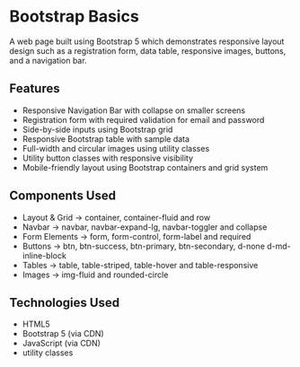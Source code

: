 # Bootstrap Basics

A web page built using Bootstrap 5 which demonstrates responsive layout design such as a registration form, data table, responsive images, buttons, and a navigation bar.

## Features

- Responsive Navigation Bar with collapse on smaller screens
- Registration form with required validation for email and password
- Side-by-side inputs using Bootstrap grid
- Responsive Bootstrap table with sample data
- Full-width and circular images using utility classes
- Utility button classes with responsive visibility
- Mobile-friendly layout using Bootstrap containers and grid system

## Components Used

- Layout & Grid -> container, container-fluid and row
- Navbar -> navbar, navbar-expand-lg, navbar-toggler and collapse
- Form Elements -> form, form-control, form-label and required
- Buttons -> btn, btn-success, btn-primary, btn-secondary, d-none d-md-inline-block
- Tables -> table, table-striped, table-hover and table-responsive
- Images -> img-fluid and rounded-circle

## Technologies Used

- HTML5
- Bootstrap 5 (via CDN)
- JavaScript (via CDN)
- utility classes
